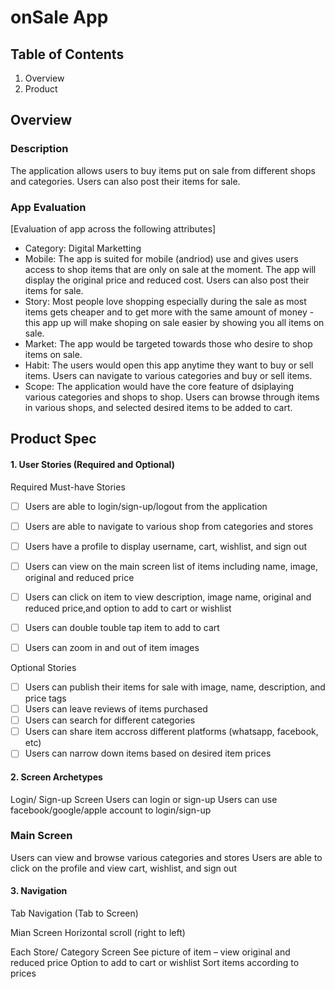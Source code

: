 # onSale App

## Table of Contents 
1. Overview 
2. Product
 
## Overview

### Description

The application allows users to buy items put on sale from different shops and categories. 
Users can also post their items for sale.

### App Evaluation

[Evaluation of app across the following attributes]

- Category: Digital Marketting 
- Mobile: The app is suited for mobile (andriod) use and gives users access to shop items that are only on sale at the moment. The app will display the original price and reduced cost. Users can also post their items for sale.
- Story: Most people love shopping especially during the sale as most items gets cheaper and to get more with the same amount of money - this app up will make shoping on sale easier by showing you all items on sale.
- Market: The app would be targeted towards those who desire to shop items on sale.
- Habit: The users would open this app anytime they want to buy or sell items. Users can navigate to various categories and buy or sell items.
- Scope: The application would have the core feature of dsiplaying various categories and shops to shop. Users can browse through items in various shops, and selected desired items to be added to cart. 

## Product Spec

#### 1. User Stories (Required and Optional) 

Required Must-have Stories

 * [ ] Users are able to login/sign-up/logout from the application
 * [ ] Users are able to navigate to various shop from categories and stores  
 * [ ] Users have a profile to display username, cart, wishlist, and sign out
 * [ ] Users can view on the main screen list of items including name, image, original and reduced price
 * [ ] Users can click on item to view description, image name, original and reduced price,and option to add to cart or wishlist
 * [ ] Users can double touble tap item to add to cart
 * [ ] Users can zoom in and out of item images


Optional Stories
 * [ ] Users can publish their items for sale with image, name, description, and price tags
 * [ ] Users can leave reviews of items purchased
 * [ ] Users can search for different categories
 * [ ] Users can share item accross different platforms (whatsapp, facebook, etc)
 * [ ] Users can narrow down items based on desired item prices

#### 2. Screen Archetypes

Login/ Sign-up Screen
Users can login or sign-up
Users can use facebook/google/apple account to login/sign-up

### Main Screen

Users can view and browse various categories and stores
Users are able to click on the profile and view cart, wishlist, and sign out


#### 3. Navigation

Tab Navigation (Tab to Screen)

Mian Screen
Horizontal scroll (right to left) 

Each Store/ Category Screen
See picture of item – view original and reduced price 
Option to add to cart or wishlist
Sort items according to prices

